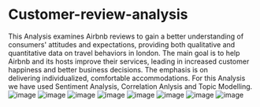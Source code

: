 # Customer-review-analysis
This Analysis examines Airbnb reviews to gain a better understanding of consumers' attitudes and expectations, providing both qualitative and quantitative data on travel behaviors in london. The main goal is to help Airbnb and its hosts improve their services, leading in increased customer happiness and better business decisions. The emphasis is on delivering individualized, comfortable accommodations.
For this Analysis we have used Sentiment Analysis, Correlation Anlysis and Topic Modelling.
![image](https://github.com/Thamanraj1999/Customer-review-analysis/assets/140628569/d390f46c-bc56-4070-98c6-81aff6cf2893)
![image](https://github.com/Thamanraj1999/Customer-review-analysis/assets/140628569/f4984a03-0d71-4d05-ba65-50b6fbdbc2e1)
![image](https://github.com/Thamanraj1999/Customer-review-analysis/assets/140628569/688dea0d-406d-48d9-9304-99fbd9299553)
![image](https://github.com/Thamanraj1999/Customer-review-analysis/assets/140628569/8bd79b6a-2b78-4a7c-9a6b-d16d9b3046cb)
![image](https://github.com/Thamanraj1999/Customer-review-analysis/assets/140628569/fff2bf2d-b30a-4a70-9bf3-0c681af779ce)
![image](https://github.com/Thamanraj1999/Customer-review-analysis/assets/140628569/e8a97ed3-fedf-494c-9cfa-57b6ab751f0f)
![image](https://github.com/Thamanraj1999/Customer-review-analysis/assets/140628569/e0c44770-6abe-475d-badf-755e61520ab4)
![image](https://github.com/Thamanraj1999/Customer-review-analysis/assets/140628569/84c63dd8-d9d0-4995-bcdf-e453ca08d85b)

